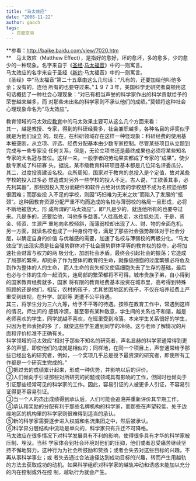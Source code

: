 ```yaml
---
title: "马太效应"
date: "2008-11-22"
author: gaoch
tags:
  - 百度空间
---
```


**参看：http://baike.baidu.com/view/7020.htm  
**　马太效应（Matthew
Effect），是指好的愈好，坏的愈坏，多的愈多，少的愈少的一种现象。名字来自于《[圣经](http://baike.baidu.com/view/1461.htm)·[马太福音](http://baike.baidu.com/view/335936.htm)》中的一则寓言。  
马太效应的名字来自于圣经《[新约](http://baike.baidu.com/view/22586.htm)·马太福音》中的一则寓言。  
《圣经》中“马太福音”第二十五章由这么几句话：“凡有的，还要加给他叫他多余；没有的，连他
所有的也要夺过来。”１９７３年，美国科学史研究者莫顿用这句话概括了一种社会心理现象：“对已有相当声誉的科学家作出的科学贡献给予的荣誉越来越多，而
对那些未出名的科学家则不承认他们的成绩。”莫顿将这种社会心理现象命名为“马太效应”。  
  
教育领域的马太效应[教育](http://baike.baidu.com/view/3496.htm)中的马太效果主要可从这么几个方面来看：  
其一，越是教授、专家，得到的科研经费多，社会兼职越多，各种名目的评奖似乎就是为他们设立
的。现在，在科研领域存在这样一种怪现象：科研经费的使用基本被垄断，从立项、评选、经费分配基本由少数专家控制。尽管某些项目从立题到完成与一些专家没
任何关系，但是，无论立项书还是最终成果也必须将某些知名专家的大名冠与首位。这样一来，一般学者的劳动果实都成了专家的“成果”，使少数专家成了科研寡
头。据说，某市级教育科研项目基本都是几位知名评委瓜分。  
其二，过度投资建设名校。众所周知，国家对于教育的总投入是个定值，故对某些学校的投入过多必
然造成对另外一些学校的投入不足。古人说，“工欲善其事，必先利其器”，那些因投入充分而硬件和软件占绝对优势的学校想不成为名校恐怕都很困难；而那些投
入不足的学校，则因“巧妇难为无米之炊”而陷入了发展的“瓶颈”。这种因教育资源分配严重不均而造成的名校与薄弱校的格局一旦形成，必将不断地被放大，形
成所谓的“马太效应”，即“凡是少的，就连他所有的也要夺过来。凡是多的，还要给他，叫他多多益善。”人往高处走，水往低处流，于是，资金、师资、生源严
重地向名校倾斜，而薄弱校却出现了人、财、物的全面危机。另一方面，就读名校也成了一种身份符号，满足了那些社会强势群体对于社会分层，以确定自身的价值
与优越感的需要，加速了名校与薄弱校的两极分化。“马太效应”的出现实质是社会强势群体对于社会弱势群体平等的教育权的掠夺，必将加速社会财富与权力的两
极分化，加剧社会矛盾，最终会引起社会的振荡；它造成了局部的繁荣，却扼杀了作为整体的教育的生命，就像癌细胞的过度繁殖必将危及到作为整体的人的生命，
而人生命的丧失却又使癌细胞失去了生存的基础，最后也必与个体的生命一起消失，连局部的繁荣都将不可得。城市贵族子弟，自小得到的国家教育经费就多，国家
将有限的教育经费基本投资在城市里，高考得到特殊照顾的还是他们，相反，农村的孩子，尤其贫困地区的孩子，不仅在培养经费上严重受到歧视，在升学、就职等
更遭不公平待遇。  
其三，将学生分为三六九等，给予不平等的待遇。按照在教育工作中，常遇到这样的情况，师生间的
感情冷漠，甚至带有某种敌意，学生间的关系也不和谐，越是老师喜欢的学生，同学就越不喜欢，在班里受到冷落。本来学生关系很好的学生，只因为老师表扬的多
了，就使这些学生遭到同学的冷待。这与老师了解情况的片面和评价标准不正确有关。  
科学领域的马太效应“相对于那些不知名的研究者，声名显赫的科学家通常得到更多的声望，即使他们的成就是相似的；同样地，在同一个项目上，声誉通常给予那些已经出名的研究者，例如，一个奖项几乎总是授予最资深的研究者，即使所有工作都是一个研究生完成的。”  
①把过去的成绩累计起来，形成一种优势，并影响以后的评价。  
②人们倾向于引证那些对所研究的问题或领域具有影响的工作，但同时也倾向于引证那些经常可见的科学家的工作。因此，容易引证的人被更多人引证，不容易引证得更不容易引证。  
③当一个人的杰出成绩得到承认后，人们可能会追溯并重新评价其早期工作。  
④承认和奖励的分配有利于那些名牌机构的科学家，而那些在声望较低、处于边缘地区的机构里的科学家则很难得到适当的承认。  
⑤新的科学家需要逐步进入权威和名流集团之中，然后被承认。  
⑥科学界分层结构中流动是单向的，科学家只有升迁不可降格。  
马太效应在很多情况下对科学发展具有不利的影响，使得很多具有才华的科学家被压制、埋没。当科
学家体会到社会环境对他们的压抑，他们或者忍受痛苦继续坚持不懈地努力，这种行为为社会所鼓励和赞扬；或者会失去对这些目标的兴趣，不再从事科学事业；或
者失去通过合法途径达到成功目标的兴趣，转而产生用越轨的方法去获取成功的动机。如果科学组织对科学家的越轨冲动和诱惑未能加以充分的内在控制或外在控
制，越轨行为就会产生。
